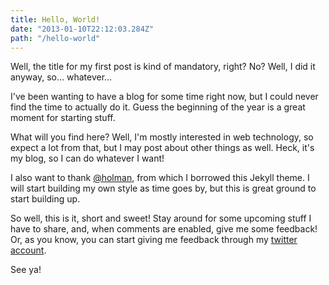 ```yaml
---
title: Hello, World!
date: "2013-01-10T22:12:03.284Z"
path: "/hello-world"
---
```


Well, the title for my first post is kind of mandatory, right? No? Well,
I did it anyway, so... whatever...

I've been wanting to have a blog for some time right now, but I could never
find the time to actually do it. Guess the beginning of the year is a great
moment for starting stuff.

What will you find here? Well, I'm mostly interested in web technology, so
expect a lot from that, but I may post about other things as well. Heck, it's
my blog, so I can do whatever I want!

I also want to thank [@holman][holman_twitter], from which I borrowed this Jekyll theme.
I will start building my own style as time goes by, but this is great ground to
start building up.

So well, this is it, short and sweet! Stay around for some upcoming stuff I have
to share, and, when comments are enabled, give me some feedback! Or, as you
know, you can start giving me feedback through my [twitter account][my_twitter].

See ya!

[holman_twitter]: https://twitter.com/holman
[my_twitter]: https://twitter.com/leogcrespo
